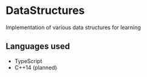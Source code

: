 # DataStructures
Implementation of various data structures for learning

## Languages used
* TypeScript
* C++14 (planned)